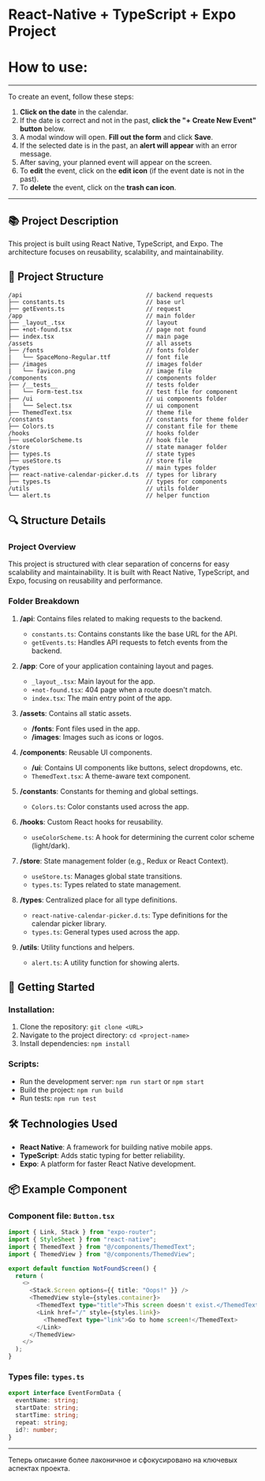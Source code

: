 # React-Native + TypeScript + Expo Project

# How to use:

---

To create an event, follow these steps:

1. **Click on the date** in the calendar.
2. If the date is correct and not in the past, **click the "+ Create New Event" button** below.
3. A modal window will open. **Fill out the form** and click **Save**.
4. If the selected date is in the past, an **alert will appear** with an error message.
5. After saving, your planned event will appear on the screen.
6. To **edit** the event, click on the **edit icon** (if the event date is not in the past).
7. To **delete** the event, click on the **trash can icon**.

---

## 📚 Project Description

This project is built using React Native, TypeScript, and Expo. The architecture focuses on reusability, scalability, and maintainability.

## 📂 Project Structure

```
/api                                   // backend requests
├── constants.ts                       // base url
├── getEvents.ts                       // request
/app                                   // main folder
├── _layout_.tsx                       // layout
├── +not-found.tsx                     // page not found
├── index.tsx                          // main page
/assets                                // all assets
├── /fonts                             // fonts folder
|   └── SpaceMono-Regular.ttf          // font file
├── /images                            // images folder
|   └── favicon.png                    // image file
/components                            // components folder
├── /__tests__                         // tests folder
|   └── Form-test.tsx                  // test file for component
├── /ui                                // ui components folder
|   └── Select.tsx                     // ui component
├── ThemedText.tsx                     // theme file
/constants                             // constants for theme folder
├── Colors.ts                          // constant file for theme
/hooks                                 // hooks folder
├── useColorScheme.ts                  // hook file
/store                                 // state manager folder
├── types.ts                           // state types
├── useStore.ts                        // store file
/types                                 // main types folder
├── react-native-calendar-picker.d.ts  // types for library
├── types.ts                           // types for components
/utils                                 // utils folder
└── alert.ts                           // helper function
```

## 🔍 Structure Details

### Project Overview

This project is structured with clear separation of concerns for easy scalability and maintainability. It is built with React Native, TypeScript, and Expo, focusing on reusability and performance.

### Folder Breakdown

1. **/api**: Contains files related to making requests to the backend.
   - `constants.ts`: Contains constants like the base URL for the API.
   - `getEvents.ts`: Handles API requests to fetch events from the backend.

2. **/app**: Core of your application containing layout and pages.
   - `_layout_.tsx`: Main layout for the app.
   - `+not-found.tsx`: 404 page when a route doesn't match.
   - `index.tsx`: The main entry point of the app.

3. **/assets**: Contains all static assets.
   - **/fonts**: Font files used in the app.
   - **/images**: Images such as icons or logos.

4. **/components**: Reusable UI components.
   - **/ui**: Contains UI components like buttons, select dropdowns, etc.
   - `ThemedText.tsx`: A theme-aware text component.

5. **/constants**: Constants for theming and global settings.
   - `Colors.ts`: Color constants used across the app.

6. **/hooks**: Custom React hooks for reusability.
   - `useColorScheme.ts`: A hook for determining the current color scheme (light/dark).

7. **/store**: State management folder (e.g., Redux or React Context).
   - `useStore.ts`: Manages global state transitions.
   - `types.ts`: Types related to state management.

8. **/types**: Centralized place for all type definitions.
   - `react-native-calendar-picker.d.ts`: Type definitions for the calendar picker library.
   - `types.ts`: General types used across the app.

9. **/utils**: Utility functions and helpers.
   - `alert.ts`: A utility function for showing alerts.

## 🚀 Getting Started

### Installation:

1. Clone the repository: `git clone <URL>`
2. Navigate to the project directory: `cd <project-name>`
3. Install dependencies: `npm install`

### Scripts:

- Run the development server: `npm run start` or `npm start`
- Build the project: `npm run build`
- Run tests: `npm run test`

## 🛠️ Technologies Used

- **React Native**: A framework for building native mobile apps.
- **TypeScript**: Adds static typing for better reliability.
- **Expo**: A platform for faster React Native development.

## 📦 Example Component

### Component file: `Button.tsx`

```ts
import { Link, Stack } from "expo-router";
import { StyleSheet } from "react-native";
import { ThemedText } from "@/components/ThemedText";
import { ThemedView } from "@/components/ThemedView";

export default function NotFoundScreen() {
  return (
    <>
      <Stack.Screen options={{ title: "Oops!" }} />
      <ThemedView style={styles.container}>
        <ThemedText type="title">This screen doesn't exist.</ThemedText>
        <Link href="/" style={styles.link}>
          <ThemedText type="link">Go to home screen!</ThemedText>
        </Link>
      </ThemedView>
    </>
  );
}
```

### Types file: `types.ts`

```ts
export interface EventFormData {
  eventName: string;
  startDate: string;
  startTime: string;
  repeat: string;
  id?: number;
}
```

---

Теперь описание более лаконичное и сфокусировано на ключевых аспектах проекта.